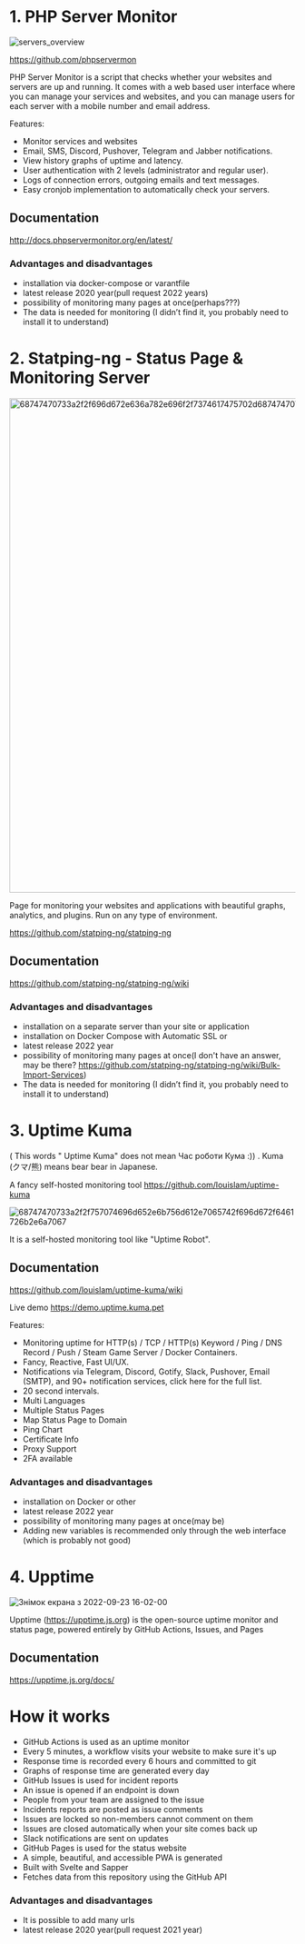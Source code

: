 # 1. PHP Server Monitor

![servers_overview](https://user-images.githubusercontent.com/105150898/191945426-b64cafa4-3a80-4bc1-a017-33c3b6f5e067.png)


https://github.com/phpservermon

PHP Server Monitor is a script that checks whether your websites and servers are up and running. It comes with a web based user interface where you can manage your services and websites, and you can manage users for each server with a mobile number and email address.

Features:
- Monitor services and websites 
- Email, SMS, Discord, Pushover, Telegram and Jabber notifications.
- View history graphs of uptime and latency.
- User authentication with 2 levels (administrator and regular user).
- Logs of connection errors, outgoing emails and text messages.
- Easy cronjob implementation to automatically check your servers.

## Documentation 
http://docs.phpservermonitor.org/en/latest/

### Advantages and disadvantages
+ installation via docker-compose or varantfile
+ latest release 2020 year(pull request 2022 years)
+ possibility of monitoring many pages at once(perhaps???)
+ The data is needed for monitoring (I didn’t find it, you probably need to install it to understand)



# 2. Statping-ng - Status Page & Monitoring Server

<img width="871" alt="68747470733a2f2f696d672e636a782e696f2f7374617475702d68747470736572766963652e706e67" src="https://user-images.githubusercontent.com/105150898/191952013-8d401eae-2302-49c1-8d61-5967cadf872f.png">

Page for monitoring your websites and applications with beautiful graphs, analytics, and plugins. Run on any type of environment.

https://github.com/statping-ng/statping-ng

## Documentation 
https://github.com/statping-ng/statping-ng/wiki

### Advantages and disadvantages
- installation on a separate server than your site or application
- installation on Docker Compose with Automatic SSL or 
- latest release 2022 year
- possibility of monitoring many pages at once(I don't have an answer, may be there? https://github.com/statping-ng/statping-ng/wiki/Bulk-Import-Services)
- The data is needed for monitoring (I didn’t find it, you probably need to install it to understand)

# 3. Uptime Kuma
( This words " Uptime Kuma" does not mean  Час роботи Кума :)) . Kuma (クマ/熊) means bear bear in Japanese.

A fancy self-hosted monitoring tool
https://github.com/louislam/uptime-kuma

![68747470733a2f2f757074696d652e6b756d612e7065742f696d672f6461726b2e6a7067](https://user-images.githubusercontent.com/105150898/191954584-fcce5cfb-415a-4ac4-9759-364bb78059bc.jpeg)

It is a self-hosted monitoring tool like "Uptime Robot".

## Documentation 
https://github.com/louislam/uptime-kuma/wiki

Live demo https://demo.uptime.kuma.pet

Features:
- Monitoring uptime for HTTP(s) / TCP / HTTP(s) Keyword / Ping / DNS Record / Push / Steam Game Server / Docker Containers.
- Fancy, Reactive, Fast UI/UX.
- Notifications via Telegram, Discord, Gotify, Slack, Pushover, Email (SMTP), and 90+ notification services, click here for the full list.
- 20 second intervals.
- Multi Languages
- Multiple Status Pages
- Map Status Page to Domain
- Ping Chart
- Certificate Info
- Proxy Support
- 2FA available

### Advantages and disadvantages
- installation on Docker or other
- latest release 2022 year
- possibility of monitoring many pages at once(may be)
- Adding new variables is recommended only through the web interface (which is probably not good)

# 4. Upptime

![Знімок екрана з 2022-09-23 16-02-00](https://user-images.githubusercontent.com/105150898/191966177-e01a80d3-98b0-46e8-b857-85a0e5234c7f.png)

Upptime (https://upptime.js.org) is the open-source uptime monitor and status page, powered entirely by GitHub Actions, Issues, and Pages

## Documentation 
https://upptime.js.org/docs/

# How it works
- GitHub Actions is used as an uptime monitor
- Every 5 minutes, a workflow visits your website to make sure it's up
- Response time is recorded every 6 hours and committed to git
- Graphs of response time are generated every day
- GitHub Issues is used for incident reports
- An issue is opened if an endpoint is down
- People from your team are assigned to the issue
- Incidents reports are posted as issue comments
- Issues are locked so non-members cannot comment on them
- Issues are closed automatically when your site comes back up
- Slack notifications are sent on updates
- GitHub Pages is used for the status website
- A simple, beautiful, and accessible PWA is generated
- Built with Svelte and Sapper
- Fetches data from this repository using the GitHub API

### Advantages and disadvantages
- It is possible to add many urls
- latest release 2020 year(pull request 2021 year)









